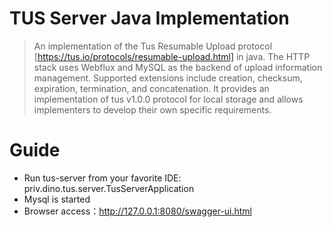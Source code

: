 # TUS Server Java Implementation
>An implementation of the Tus Resumable Upload protocol [https://tus.io/protocols/resumable-upload.html] in java. 
> The HTTP stack uses Webflux and MySQL as the backend of upload information management.
> Supported extensions include creation, checksum, expiration, termination, and concatenation. 
> It provides an implementation of tus v1.0.0 protocol for local storage and allows implementers to develop their own specific requirements.

# Guide
* Run tus-server from your favorite IDE: priv.dino.tus.server.TusServerApplication
* Mysql is started
* Browser access：http://127.0.0.1:8080/swagger-ui.html <br>
